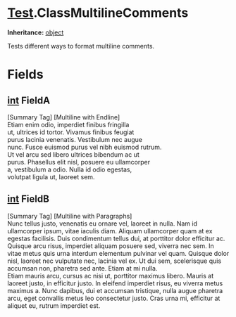 # [Test](TableOfContents.Test.md).ClassMultilineComments

**Inheritance:** [object](https://docs.microsoft.com/en-us/dotnet/api/system.object)  
  
Tests different ways to format multiline comments.  
  

# Fields

## [int](https://docs.microsoft.com/en-us/dotnet/api/system.int32) FieldA

[Summary Tag] [Multiline with Endline]  
Etiam enim odio, imperdiet finibus fringilla   
ut, ultrices id tortor. Vivamus finibus feugiat   
purus lacinia venenatis. Vestibulum nec augue   
nunc. Fusce euismod purus vel nibh euismod rutrum.   
Ut vel arcu sed libero ultrices bibendum ac ut   
purus. Phasellus elit nisl, posuere eu ullamcorper   
a, vestibulum a odio. Nulla id odio egestas,   
volutpat ligula ut, laoreet sem.  
  
  

## [int](https://docs.microsoft.com/en-us/dotnet/api/system.int32) FieldB

[Summary Tag] [Multiline with Paragraphs]  
Nunc tellus justo, venenatis eu ornare vel, laoreet in nulla. Nam id ullamcorper ipsum, vitae iaculis diam. Aliquam ullamcorper quam at ex egestas facilisis. Duis condimentum tellus dui, at porttitor dolor efficitur ac.  
Quisque arcu risus, imperdiet aliquam posuere sed, viverra nec sem. In vitae metus quis urna interdum elementum pulvinar vel quam. Quisque dolor nisl, laoreet nec vulputate nec, lacinia vel ex. Ut dui sem, scelerisque quis accumsan non, pharetra sed ante. Etiam at mi nulla.  
Etiam mauris arcu, cursus ac nisi ut, porttitor maximus libero. Mauris at laoreet justo, in efficitur justo. In eleifend imperdiet risus, eu viverra metus maximus a. Nunc dapibus, dui et accumsan tristique, nulla augue pharetra arcu, eget convallis metus leo consectetur justo. Cras urna mi, efficitur at aliquet eu, rutrum imperdiet est.  
  
  

